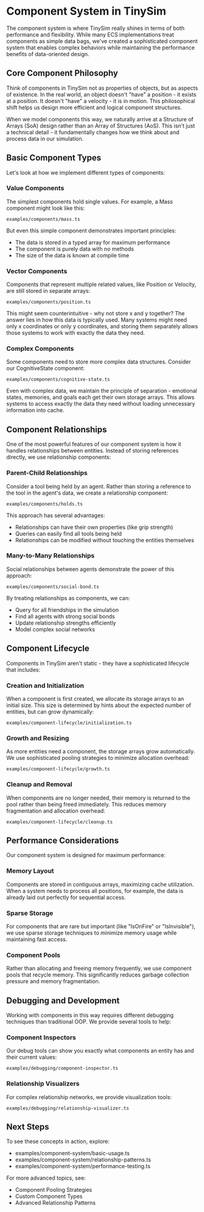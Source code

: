 # Component System in TinySim

The component system is where TinySim really shines in terms of both performance and flexibility. While many ECS implementations treat components as simple data bags, we've created a sophisticated component system that enables complex behaviors while maintaining the performance benefits of data-oriented design.

## Core Component Philosophy

Think of components in TinySim not as properties of objects, but as aspects of existence. In the real world, an object doesn't "have" a position - it exists at a position. It doesn't "have" a velocity - it is in motion. This philosophical shift helps us design more efficient and logical component structures.

When we model components this way, we naturally arrive at a Structure of Arrays (SoA) design rather than an Array of Structures (AoS). This isn't just a technical detail - it fundamentally changes how we think about and process data in our simulation.

## Basic Component Types

Let's look at how we implement different types of components:

### Value Components

The simplest components hold single values. For example, a Mass component might look like this:

    examples/components/mass.ts

But even this simple component demonstrates important principles:

- The data is stored in a typed array for maximum performance
- The component is purely data with no methods
- The size of the data is known at compile time

### Vector Components

Components that represent multiple related values, like Position or Velocity, are still stored in separate arrays:

    examples/components/position.ts

This might seem counterintuitive - why not store x and y together? The answer lies in how this data is typically used. Many systems might need only x coordinates or only y coordinates, and storing them separately allows those systems to work with exactly the data they need.

### Complex Components

Some components need to store more complex data structures. Consider our CognitiveState component:

    examples/components/cognitive-state.ts

Even with complex data, we maintain the principle of separation - emotional states, memories, and goals each get their own storage arrays. This allows systems to access exactly the data they need without loading unnecessary information into cache.

## Component Relationships

One of the most powerful features of our component system is how it handles relationships between entities. Instead of storing references directly, we use relationship components:

### Parent-Child Relationships

Consider a tool being held by an agent. Rather than storing a reference to the tool in the agent's data, we create a relationship component:

    examples/components/holds.ts

This approach has several advantages:

- Relationships can have their own properties (like grip strength)
- Queries can easily find all tools being held
- Relationships can be modified without touching the entities themselves

### Many-to-Many Relationships

Social relationships between agents demonstrate the power of this approach:

    examples/components/social-bond.ts

By treating relationships as components, we can:

- Query for all friendships in the simulation
- Find all agents with strong social bonds
- Update relationship strengths efficiently
- Model complex social networks

## Component Lifecycle

Components in TinySim aren't static - they have a sophisticated lifecycle that includes:

### Creation and Initialization

When a component is first created, we allocate its storage arrays to an initial size. This size is determined by hints about the expected number of entities, but can grow dynamically:

    examples/component-lifecycle/initialization.ts

### Growth and Resizing

As more entities need a component, the storage arrays grow automatically. We use sophisticated pooling strategies to minimize allocation overhead:

    examples/component-lifecycle/growth.ts

### Cleanup and Removal

When components are no longer needed, their memory is returned to the pool rather than being freed immediately. This reduces memory fragmentation and allocation overhead:

    examples/component-lifecycle/cleanup.ts

## Performance Considerations

Our component system is designed for maximum performance:

### Memory Layout

Components are stored in contiguous arrays, maximizing cache utilization. When a system needs to process all positions, for example, the data is already laid out perfectly for sequential access.

### Sparse Storage

For components that are rare but important (like "IsOnFire" or "IsInvisible"), we use sparse storage techniques to minimize memory usage while maintaining fast access.

### Component Pools

Rather than allocating and freeing memory frequently, we use component pools that recycle memory. This significantly reduces garbage collection pressure and memory fragmentation.

## Debugging and Development

Working with components in this way requires different debugging techniques than traditional OOP. We provide several tools to help:

### Component Inspectors

Our debug tools can show you exactly what components an entity has and their current values:

    examples/debugging/component-inspector.ts

### Relationship Visualizers

For complex relationship networks, we provide visualization tools:

    examples/debugging/relationship-visualizer.ts

## Next Steps

To see these concepts in action, explore:

- examples/component-system/basic-usage.ts
- examples/component-system/relationship-patterns.ts
- examples/component-system/performance-testing.ts

For more advanced topics, see:

- Component Pooling Strategies
- Custom Component Types
- Advanced Relationship Patterns
